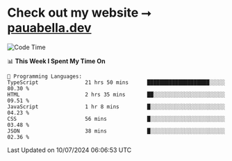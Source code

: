 # Check out my website ⭢ [pauabella.dev](https://pauabella.dev)

<!--START_SECTION:waka-->
![Code Time](http://img.shields.io/badge/Code%20Time-3%2C547%20hrs%2054%20mins-blue)

📊 **This Week I Spent My Time On** 

```text
💬 Programming Languages: 
TypeScript               21 hrs 50 mins      ████████████████████░░░░░   80.30 % 
HTML                     2 hrs 35 mins       ██░░░░░░░░░░░░░░░░░░░░░░░   09.51 % 
JavaScript               1 hr 8 mins         █░░░░░░░░░░░░░░░░░░░░░░░░   04.23 % 
CSS                      56 mins             █░░░░░░░░░░░░░░░░░░░░░░░░   03.48 % 
JSON                     38 mins             █░░░░░░░░░░░░░░░░░░░░░░░░   02.36 % 
```


 Last Updated on 10/07/2024 06:06:53 UTC
<!--END_SECTION:waka-->
